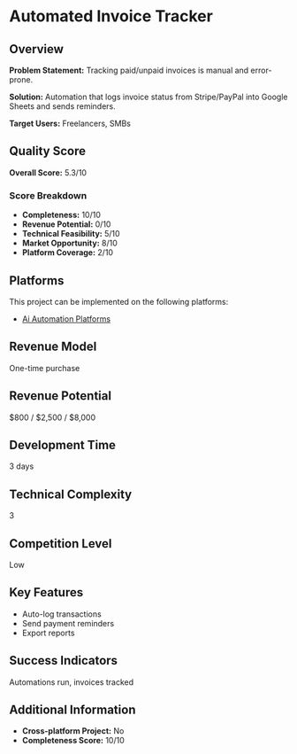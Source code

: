 # Automated Invoice Tracker

## Overview
**Problem Statement:** Tracking paid/unpaid invoices is manual and error-prone.

**Solution:** Automation that logs invoice status from Stripe/PayPal into Google Sheets and sends reminders.

**Target Users:** Freelancers, SMBs

## Quality Score
**Overall Score:** 5.3/10

### Score Breakdown
- **Completeness:** 10/10
- **Revenue Potential:** 0/10
- **Technical Feasibility:** 5/10
- **Market Opportunity:** 8/10
- **Platform Coverage:** 2/10

## Platforms
This project can be implemented on the following platforms:
- [Ai Automation Platforms](./platforms/ai-automation-platforms/)

## Revenue Model
One-time purchase

## Revenue Potential
$800 / $2,500 / $8,000

## Development Time
3 days

## Technical Complexity
3

## Competition Level
Low

## Key Features
- Auto-log transactions
- Send payment reminders
- Export reports

## Success Indicators
Automations run, invoices tracked

## Additional Information
- **Cross-platform Project:** No
- **Completeness Score:** 10/10
